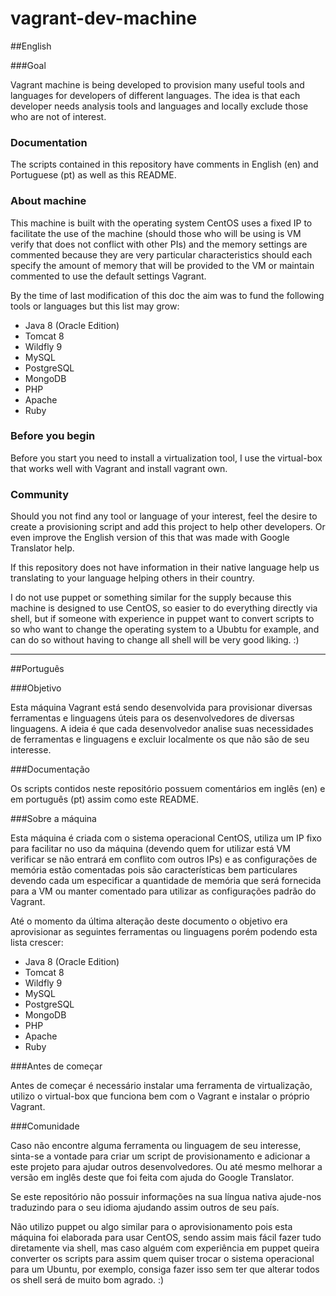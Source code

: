 # vagrant-dev-machine

##English

###Goal

Vagrant machine is being developed to provision many useful tools and languages ​​for developers of different languages. The idea is that each developer needs analysis tools and languages ​​and locally exclude those who are not of interest.

### Documentation

The scripts contained in this repository have comments in English (en) and Portuguese (pt) as well as this README.

### About machine

This machine is built with the operating system CentOS uses a fixed IP to facilitate the use of the machine (should those who will be using is VM verify that does not conflict with other PIs) and the memory settings are commented because they are very particular characteristics should each specify the amount of memory that will be provided to the VM or maintain commented to use the default settings Vagrant.

By the time of last modification of this doc the aim was to fund the following tools or languages ​​but this list may grow:

- Java 8 (Oracle Edition)
- Tomcat 8
- Wildfly 9
- MySQL
- PostgreSQL
- MongoDB
- PHP
- Apache
- Ruby

### Before you begin

Before you start you need to install a virtualization tool, I use the virtual-box that works well with Vagrant and install vagrant own.

### Community

Should you not find any tool or language of your interest, feel the desire to create a provisioning script and add this project to help other developers. Or even improve the English version of this that was made with Google Translator help.

If this repository does not have information in their native language help us translating to your language helping others in their country.

I do not use puppet or something similar for the supply because this machine is designed to use CentOS, so easier to do everything directly via shell, but if someone with experience in puppet want to convert scripts to so who want to change the operating system to a Ububtu for example, and can do so without having to change all shell will be very good liking. :)

---

##Português

###Objetivo

Esta máquina Vagrant está sendo desenvolvida para provisionar diversas ferramentas e linguagens úteis para os desenvolvedores de diversas linguagens. A ideia é que cada desenvolvedor analise suas necessidades de ferramentas e linguagens e excluir localmente os que não são de seu interesse.

###Documentação

Os scripts contidos neste repositório possuem comentários em inglês (en) e em português (pt) assim como este README.

###Sobre a máquina

Esta máquina é criada com o sistema operacional CentOS, utiliza um IP fixo para facilitar no uso da máquina (devendo quem for utilizar está VM verificar se não entrará em conflito com outros IPs) e as configurações de memória estão comentadas pois são características bem particulares devendo cada um especificar a quantidade de memória que será fornecida para a VM ou manter comentado para utilizar as configurações padrão do Vagrant.

Até o momento da última alteração deste documento o objetivo era aprovisionar as seguintes ferramentas ou linguagens porém podendo esta lista crescer:

- Java 8 (Oracle Edition)
- Tomcat 8
- Wildfly 9
- MySQL
- PostgreSQL
- MongoDB
- PHP
- Apache
- Ruby

###Antes de começar

Antes de começar é necessário instalar uma ferramenta de virtualização, utilizo o virtual-box que funciona bem com o Vagrant e instalar o próprio Vagrant.

###Comunidade

Caso não encontre alguma ferramenta ou linguagem de seu interesse, sinta-se a vontade para criar um script de provisionamento e adicionar a este projeto para ajudar outros desenvolvedores. Ou até mesmo melhorar a versão em inglês deste que foi feita com ajuda do Google Translator.

Se este repositório não possuir informações na sua língua nativa ajude-nos traduzindo para o seu idioma ajudando assim outros de seu país.

Não utilizo puppet ou algo similar para o aprovisionamento pois esta máquina foi elaborada para usar CentOS, sendo assim mais fácil fazer tudo diretamente via shell, mas caso alguém com experiência em puppet queira converter os scripts para assim quem quiser trocar o sistema operacional para um Ubuntu, por exemplo, consiga fazer isso sem ter que alterar todos os shell será de muito bom agrado. :)